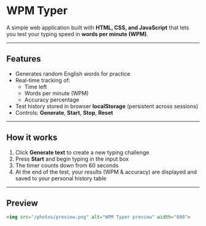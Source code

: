 # WPM Typer

A simple web application built with **HTML, CSS, and JavaScript** that lets you test your typing speed in **words per minute (WPM)**.

---

## Features
- Generates random English words for practice  
- Real-time tracking of:
  - Time left  
  - Words per minute (WPM)  
  - Accuracy percentage  
- Test history stored in browser **localStorage** (persistent across sessions)  
- Controls: **Generate**, **Start**, **Stop**, **Reset**

---

## How it works
1. Click **Generate text** to create a new typing challenge  
2. Press **Start** and begin typing in the input box  
3. The timer counts down from 60 seconds  
4. At the end of the test, your results (WPM & accuracy) are displayed and saved to your personal history table  

---

## Preview 
```html
<img src="/photos/preview.png" alt="WPM Typer preview" width="600">
